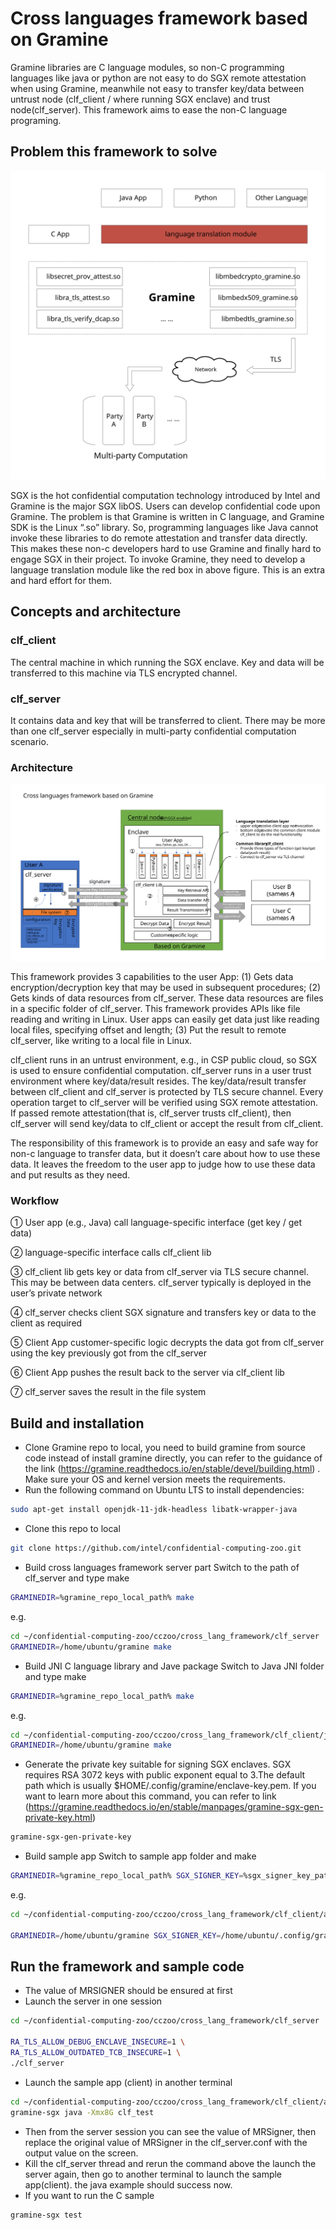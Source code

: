 # Cross languages framework based on Gramine

Gramine libraries are C language modules, so non-C programming languages like java or python are not easy to do SGX remote attestation when using Gramine, meanwhile not easy to transfer key/data between untrust node (clf_client / where running SGX enclave) and trust node(clf_server). This framework aims to ease the non-C language programing.

## Problem this framework to solve

<div align=center>
<img src=../../documents/readthedoc/docs/source/Solutions/cross_language_framework_based_gramine/img/clf_opportunity.svg>
</div>

SGX is the hot confidential computation technology introduced by Intel and Gramine is the major SGX libOS. Users can develop confidential code upon Gramine. The problem is that Gramine is written in C language, and Gramine SDK is the Linux “.so” library. So, programming languages like Java cannot invoke these libraries to do remote attestation and transfer data directly. This makes these non-c developers hard to use Gramine and finally hard to engage SGX in their project. To invoke Gramine, they need to develop a language translation module like the red box in above figure. This is an extra and hard effort for them.

## Concepts and architecture

### clf_client
The central machine in which running the SGX enclave. Key and data will be transferred to this machine via TLS encrypted channel.

### clf_server
It contains data and key that will be transferred to client. There may be more than one clf_server especially in multi-party confidential computation scenario.

### Architecture
<div align=center>
<img src=../../documents/readthedoc/docs/source/Solutions/cross_language_framework_based_gramine/img/cross_language_framework.svg>
</div>

This framework provides 3 capabilities to the user App: (1) Gets data encryption/decryption key that may be used in subsequent procedures; (2) Gets kinds of data resources from clf_server. These data resources are files in a specific folder of clf_server. This framework provides APIs like file reading and writing in Linux. User apps can easily get data just like reading local files, specifying offset and length; (3) Put the result to remote clf_server, like writing to a local file in Linux.

clf_client runs in an untrust environment, e.g., in CSP public cloud, so SGX is used to ensure confidential computation. clf_server runs in a user trust environment where key/data/result resides. The key/data/result transfer between clf_client and clf_server is protected by TLS secure channel. Every operation target to clf_server will be verified using SGX remote attestation. If passed remote attestation(that is, clf_server trusts clf_client), then clf_server will send key/data to clf_client or accept the result from clf_client.

The responsibility of this framework is to provide an easy and safe way for non-c language to transfer data, but it doesn’t care about how to use these data. It leaves the freedom to the user app to judge how to use these data and put results as they need.

### Workflow
① User app (e.g., Java) call language-specific interface (get key / get data)

② language-specific interface calls clf_client lib

③ clf_client lib gets key or data from clf_server via TLS secure channel. This may be between data centers. clf_server typically is deployed in the user’s private network

④ clf_server checks client SGX signature and transfers key or data to the client as required

⑤ Client App customer-specific logic decrypts the data got from clf_server using the key previously got from the clf_server

⑥ Client App pushes the result back to the server via clf_client lib

⑦ clf_server saves the result in the file system

## Build and installation

- Clone Gramine repo to local, you need to build gramine from source code instead of install gramine directly, you can refer to the guidance of the link (https://gramine.readthedocs.io/en/stable/devel/building.html) . Make sure your OS and kernel version meets the requirements.
- Run the following command on Ubuntu LTS to install dependencies:
 ```bash
sudo apt-get install openjdk-11-jdk-headless libatk-wrapper-java
```
- Clone this repo to local
```bash
git clone https://github.com/intel/confidential-computing-zoo.git
```
- Build cross languages framework server part
  Switch to the path of clf_server and type make
```bash
GRAMINEDIR=%gramine_repo_local_path% make
```
e.g.
```bash
cd ~/confidential-computing-zoo/cczoo/cross_lang_framework/clf_server
GRAMINEDIR=/home/ubuntu/gramine make
```
- Build JNI C language library and Jave package
  Switch to Java JNI folder and type make
```bash
GRAMINEDIR=%gramine_repo_local_path% make
```
e.g.
```bash
cd ~/confidential-computing-zoo/cczoo/cross_lang_framework/clf_client/java
GRAMINEDIR=/home/ubuntu/gramine make
```
- Generate the private key suitable for signing SGX enclaves. SGX requires RSA 3072 keys with public exponent equal to 3.The default path which is usually $HOME/.config/gramine/enclave-key.pem. If you want to learn more about this command, you can refer to link 
(https://gramine.readthedocs.io/en/stable/manpages/gramine-sgx-gen-private-key.html)
```bash
gramine-sgx-gen-private-key
```

- Build sample app
  Switch to sample app folder and make
```bash
GRAMINEDIR=%gramine_repo_local_path% SGX_SIGNER_KEY=%sgx_signer_key_path% make SGX=1
```
e.g.
```bash
cd ~/confidential-computing-zoo/cczoo/cross_lang_framework/clf_client/app

GRAMINEDIR=/home/ubuntu/gramine SGX_SIGNER_KEY=/home/ubuntu/.config/gramine/enclave-key.pem make SGX=1
```

## Run the framework and sample code
- The value of MRSIGNER should be ensured at first
- Launch the server in one session
```bash
cd ~/confidential-computing-zoo/cczoo/cross_lang_framework/clf_server

RA_TLS_ALLOW_DEBUG_ENCLAVE_INSECURE=1 \
RA_TLS_ALLOW_OUTDATED_TCB_INSECURE=1 \
./clf_server 
```
- Launch the sample app (client) in another terminal
```bash
cd ~/confidential-computing-zoo/cczoo/cross_lang_framework/clf_client/app
gramine-sgx java -Xmx8G clf_test
```
- Then from the server session you can see the value of MRSigner, then replace the original value of MRSigner in the clf_server.conf with the output value on the screen.
- Kill the clf_server thread and rerun the command above the launch the server again, then go to another terminal to launch the sample app(client). the java example should success now.
- If you want to run the C sample
```bash
gramine-sgx test
```


